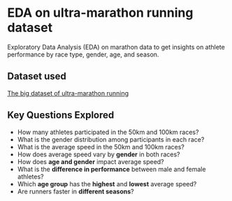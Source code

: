 # EDA on ultra-marathon running dataset
Exploratory Data Analysis (EDA) on marathon data to get insights on athlete performance by race type, gender, age, and season.

## Dataset used

<a href="https://www.kaggle.com/datasets/aiaiaidavid/the-big-dataset-of-ultra-marathon-running" target="_blank">The big dataset of ultra-marathon running</a>

## Key Questions Explored

- How many athletes participated in the 50km and 100km races?
- What is the gender distribution among participants in each race?
- What is the average speed in the 50km and 100km races?
- How does average speed vary by **gender** in both races?
- How does **age and gender** impact average speed?
- What is the **difference in performance** between male and female athletes?
- Which **age group** has the **highest** and **lowest** average speed?
- Are runners faster in **different seasons**?
